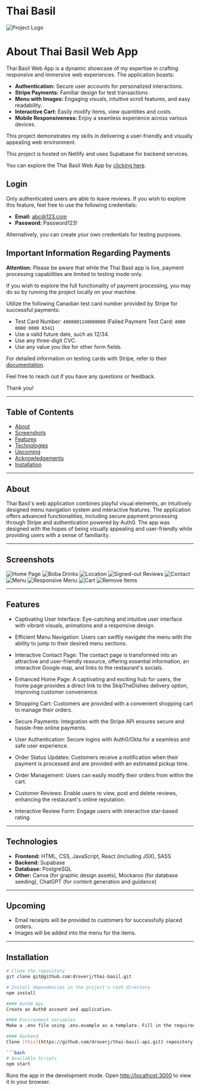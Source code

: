 # Thai Basil

![Project Logo](https://github.com/droverj/thai-basil/blob/main/src/images/screenshots/thai-basil-logo.png?raw=true)

# About Thai Basil Web App

Thai Basil Web App is a dynamic showcase of my expertise in crafting responsive and immersive web experiences. The application boasts:

- **Authentication:** Secure user accounts for personalized interactions.
- **Stripe Payments:** Familiar design for test transactions.
- **Menu with Images:** Engaging visuals, intuitive scroll features, and easy readability.
- **Interactive Cart:** Easily modify items, view quantities and costs.
- **Mobile Responsiveness:** Enjoy a seamless experience across various devices.

This project demonstrates my skills in delivering a user-friendly and visually appealing web environment.

This project is hosted on Netlify and uses Supabase for backend services.

You can explore the Thai Basil Web App by [clicking here](https://thai-basil.netlify.app/).

## Login

Only authenticated users are able to leave reviews. If you wish to explore this feature, feel free to use the following credentials:

- **Email:** abc@123.com
- **Password:** Password123!

Alternatively, you can create your own credentials for testing purposes.

## Important Information Regarding Payments

**Attention:** Please be aware that while the Thai Basil app is live, payment processing capabilities are limited to testing mode only.

If you wish to explore the full functionality of payment processing, you may do so by running the project locally on your machine.

Utilize the following Canadian test card number provided by Stripe for successful payments:
   - Test Card Number: `4000001240000000` (Failed Payment Test Card: `4000 0000 0000 0341`)
   - Use a valid future date, such as 12/34.
   - Use any three-digit CVC.
   - Use any value you like for other form fields.

For detailed information on testing cards with Stripe, refer to their [documentation](https://stripe.com/docs/testing).

Feel free to reach out if you have any questions or feedback.

Thank you!

---

## Table of Contents

- [About](#about)
- [Screenshots](#screenshots)
- [Features](#features)
- [Technologies](#technologies)
- [Upcoming](#upcoming)
- [Acknowledgements](#acknowledgements)
- [Installation](#installation)

---

## About

Thai Basil's web application combines playful visual elements, an intuitively designed menu navigation system and interactive features. The application offers advanced functionalities, including secure payment processing through Stripe and authentication powered by Auth0. The app was designed with the hopes of being visually appealing and user-friendly while providing users with a sense of familiarity.

---

## Screenshots

![Home Page](https://github.com/droverj/thai-basil/blob/main/src/images/screenshots/home.png?raw=true)
![Boba Drinks](https://github.com/droverj/thai-basil/blob/main/src/images/screenshots/boba-drinks.png?raw=true)
![Location](https://github.com/droverj/thai-basil/blob/main/src/images/screenshots/location.png?raw=true)
![Signed-out Reviews](https://github.com/droverj/thai-basil/blob/main/src/images/screenshots/signed-out-reviews.png?raw=true)
![Contact](https://github.com/droverj/thai-basil/blob/main/src/images/screenshots/contact.png?raw=true)
![Menu](https://github.com/droverj/thai-basil/blob/main/src/images/screenshots/menu.png?raw=true)
![Responsive Menu](https://github.com/droverj/thai-basil/blob/main/src/images/screenshots/responsive-menu.png?raw=true)
![Cart](https://github.com/droverj/thai-basil/blob/main/src/images/screenshots/responsive-cart.png?raw=true)
![Remove Items](https://github.com/droverj/thai-basil/blob/main/src/images/screenshots/remove-item.png?raw=true)

---

## Features

- Captivating User Interface: Eye-catching and intuitive user interface with vibrant visuals, animations and a responsive design.

- Efficient Menu Navigation: Users can swiftly navigate the menu with the ability to jump to their desired menu sections.

- Interactive Contact Page: The contact page is transformed into an attractive and user-friendly resource, offering essential information, an interactive Google map, and links to the restaurant's socials.

- Enhanced Home Page: A captivating and exciting hub for users, the home page provides a direct link to the SkipTheDishes delivery option, improving customer convenience.

- Shopping Cart: Customers are provided with a convenient shopping cart to manage their orders.
  
- Secure Payments: Integration with the Stripe API ensures secure and hassle-free online payments.
  
- User Authentication: Secure logins with Auth0/Okta for a seamless and safe user experience.
  
- Order Status Updates: Customers receive a notification when their payment is processed and are provided with an estimated pickup time.
  
- Order Management: Users can easily modify their orders from within the cart.
  
- Customer Reviews: Enable users to view, post and delete reviews, enhancing the restaurant's online reputation.
  
- Interactive Review Form: Engage users with interactive star-based rating.

---

## Technologies

- **Frontend:** HTML, CSS, JavaScript, React (including JSX), SASS
- **Backend:** Supabase
- **Database:** PostgreSQL
- **Other:** Canva (for graphic design assets), Mockaroo (for database seeding), ChatGPT (for content generation and guidance)

---

## Upcoming

- Email receipts will be provided to customers for successfully placed orders.
- Images will be added into the menu for the items.

---

## Installation

```bash
# Clone the repository
git clone git@github.com:droverj/thai-basil.git

# Install dependencies in the project's root directory
npm install

#### Auth0 Api
Create an Auth0 account and application.

#### Environment Variables
Make a .env file using .env.example as a template. Fill in the required values.

#### Backend
Clone [this](https://github.com/droverj/thai-basil-api.git) repository and follow the set up instructions.

```bash
# Available Scripts
npm start
```

Runs the app in the development mode.
Open [http://localhost:3000](http://localhost:3000) to view it in your browser.
